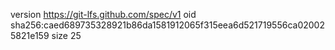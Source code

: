 version https://git-lfs.github.com/spec/v1
oid sha256:caed689735328921b86da1581912065f315eea6d521719556ca020025821e159
size 25
